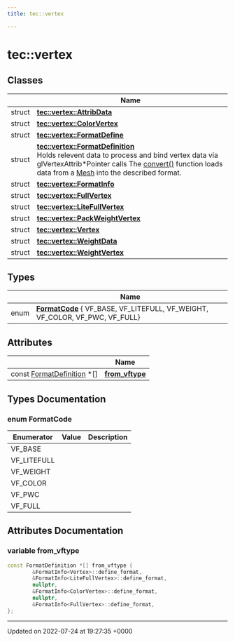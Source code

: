 ```yaml
---
title: tec::vertex

---
```


# tec::vertex



## Classes

|                | Name           |
| -------------- | -------------- |
| struct | **[tec::vertex::AttribData](/engine/Classes/structtec_1_1vertex_1_1_attrib_data/)**  |
| struct | **[tec::vertex::ColorVertex](/engine/Classes/structtec_1_1vertex_1_1_color_vertex/)**  |
| struct | **[tec::vertex::FormatDefine](/engine/Classes/structtec_1_1vertex_1_1_format_define/)**  |
| struct | **[tec::vertex::FormatDefinition](/engine/Classes/structtec_1_1vertex_1_1_format_definition/)** <br>Holds relevent data to process and bind vertex data via glVertexAttrib*Pointer calls The [convert()]() function loads data from a [Mesh](/engine/Classes/structtec_1_1_mesh/) into the described format.  |
| struct | **[tec::vertex::FormatInfo](/engine/Classes/structtec_1_1vertex_1_1_format_info/)**  |
| struct | **[tec::vertex::FullVertex](/engine/Classes/structtec_1_1vertex_1_1_full_vertex/)**  |
| struct | **[tec::vertex::LiteFullVertex](/engine/Classes/structtec_1_1vertex_1_1_lite_full_vertex/)**  |
| struct | **[tec::vertex::PackWeightVertex](/engine/Classes/structtec_1_1vertex_1_1_pack_weight_vertex/)**  |
| struct | **[tec::vertex::Vertex](/engine/Classes/structtec_1_1vertex_1_1_vertex/)**  |
| struct | **[tec::vertex::WeightData](/engine/Classes/structtec_1_1vertex_1_1_weight_data/)**  |
| struct | **[tec::vertex::WeightVertex](/engine/Classes/structtec_1_1vertex_1_1_weight_vertex/)**  |

## Types

|                | Name           |
| -------------- | -------------- |
| enum| **[FormatCode](/engine/Namespaces/namespacetec_1_1vertex/#enum-formatcode)** { VF_BASE, VF_LITEFULL, VF_WEIGHT, VF_COLOR, VF_PWC, VF_FULL} |

## Attributes

|                | Name           |
| -------------- | -------------- |
| const [FormatDefinition](/engine/Classes/structtec_1_1vertex_1_1_format_definition/) *[] | **[from_vftype](/engine/Namespaces/namespacetec_1_1vertex/#variable-from-vftype)**  |

## Types Documentation

### enum FormatCode

| Enumerator | Value | Description |
| ---------- | ----- | ----------- |
| VF_BASE | |   |
| VF_LITEFULL | |   |
| VF_WEIGHT | |   |
| VF_COLOR | |   |
| VF_PWC | |   |
| VF_FULL | |   |






## Attributes Documentation

### variable from_vftype

```cpp
const FormatDefinition *[] from_vftype {
		&FormatInfo<Vertex>::define_format, 
		&FormatInfo<LiteFullVertex>::define_format, 
		nullptr, 
		&FormatInfo<ColorVertex>::define_format, 
		nullptr, 
		&FormatInfo<FullVertex>::define_format, 
};
```





-------------------------------

Updated on 2022-07-24 at 19:27:35 +0000